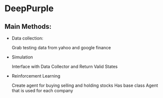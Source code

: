 # DeepPurple
## Main Methods:

* Data collection:

	Grab testing data from yahoo and google finance
* Simulation

	Interface with Data Collector and Return Valid States

* Reinforcement Learning

	Create agent for buying selling and holding stocks
	Has base class Agent that is used for each company


